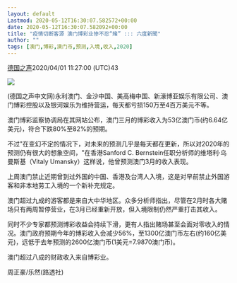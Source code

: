 ```yaml
---
layout: default
Lastmod: 2020-05-12T16:30:07.582572+00:00
date: 2020-05-12T16:30:07.582092+00:00
title: "疫情切断客源 澳门博彩业惨不忍“赌” ::: 六度新聞"
author: ""
tags: [澳门,博彩,澳门币,预测,入境,收入,2020]
---
```


[德国之声](https://6do.news/source/3)2020/04/01 11:27:00 (UTC)43

![](https://images.weserv.nl/?url=https%3A//s3.six-degrees.io/upload/media/20200401/480/662db6ef1c60d5ca3ddfc053c99a8fe1.jpg)

(德国之声中文网)永利澳门、金沙中国、美高梅中国、新濠博亚娱乐有限公司、澳门博彩控股以及银河娱乐为维持营运，每天都亏损150万至4百万美元不等。

  

澳门博彩监察协调局在其网站公布，澳门三月的博彩收入为53亿澳门币(约6.64亿美元)，符合下跌80%至82%的预期。

  

不过"在变幻不定的情况下，对未来的预测几乎是每天都在更新，所以对2020年的预测仍有很大的想象空间，"在香港Sanford C. Bernstein任职分析师的维塔利·乌曼斯基（Vitaly Umansky）这样说，他曾预测澳门3月的收入表现。

  

上周澳门禁止近期曾到过外国的中国、香港及台湾人入境，这是对早前禁止外国游客和非本地劳工入境的一个新补充规定。

  

澳门超过九成的游客都是来自大中华地区。众多分析师指出，尽管在2月时各大赌场只有两周暂停营业，在3月已经重新开放，但入境限制仍然严重打击其收入。

  

同时不少专家都预测博彩收益会持续下滑，更有人指出赌场甚至会面对零收入的情况。澳门政府预期今年的博彩收入会减少56%，至1300亿澳门币左右(约160亿美元)，远低于去年预测的2600亿澳门币(1美元=7.9870澳门币)。

  

澳门超过八成的财政收入来自博彩业。

  

周正豪/乐然(路透社)

